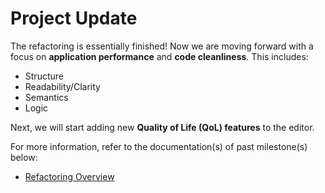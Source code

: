 # Project Update

The refactoring is essentially finished! Now we are moving forward with a focus on **application performance** and **code cleanliness**. This includes:

- Structure
- Readability/Clarity
- Semantics
- Logic

Next, we will start adding new **Quality of Life (QoL) features** to the editor.

For more information, refer to the documentation(s) of past milestone(s) below:

- [Refactoring Overview](./docs/refactoring-overview.md)
